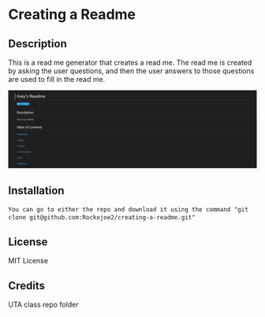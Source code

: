 # Creating a Readme

  ## Description
  This is a read me generator that creates a read me. 
  The read me is created by asking the user questions, and then the user answers to those questions are used to fill in the read me.

  <img src="./image1.png"/>


  ## Installation
  
    You can go to either the repo and download it using the command "git clone git@github.com:Rockojoe2/creating-a-readme.git" 

  ## License
  MIT License


  ## Credits
  UTA class repo folder



  
